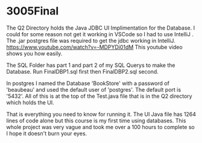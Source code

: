 # 3005Final

The Q2 Directory holds the Java JDBC UI Implimentation for the Database.
I could for some reason not get it working in VSCode so I had to use IntelliJ .
The .jar postgres file was required to get the jdbc working in IntelliJ.
https://www.youtube.com/watch?v=-MDPYDi01dM
This youtube video shows you how easily.

The SQL Folder has part 1 and part 2 of my SQL Querys to make the Database.
Run FinalDBP1.sql first then FinalDBP2.sql second.

In postgres I named the Database 'BookStore' with a password of 'beaubeau' and used the default user of 'postgres'.
The default port is '5432'.
All of this is at the top of the Test.java file that is in the Q2 directory which holds the UI.

That is everything you need to know for running it.
The UI Java file has 1264 lines of code alone but this course is my first time using databases.
This whole project was very vague and took me over a 100 hours to complete so I hope it doesn't burn your eyes.

